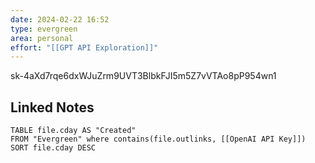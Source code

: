 ```yaml
---
date: 2024-02-22 16:52
type: evergreen
area: personal
effort: "[[GPT API Exploration]]"
---
```


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

## Linked Notes
```dataview
TABLE file.cday AS "Created"
FROM "Evergreen" where contains(file.outlinks, [[OpenAI API Key]])
SORT file.cday DESC
```
